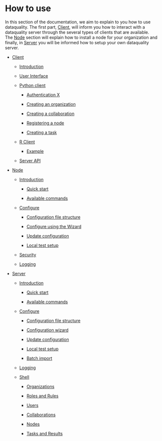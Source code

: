 <!-- This data file has been placed in the public domain. -->
<!-- Derived from the Unicode character mappings available from
<http://www.w3.org/2003/entities/xml/>.
Processed by unicode2rstsubs.py, part of Docutils:
<https://docutils.sourceforge.io>. -->
# How to use

In this section of the documentation, we aim to explain to you how to use
dataquality. The first part, [Client](client.md#use-client), will inform you how to interact with
a dataquality server through the several types of clients that are available.
The [Node](node.md#use-node) section will explain how to install a node for your
organization and finally, in [Server](server.md#use-server) you will be informed how to setup
your own dataquality server.


* [Client](client.md)


    * [Introduction](client.md#introduction)


    * [User Interface](client.md#user-interface)


    * [Python client](client.md#python-client)


        * [Authentication X](client.md#authentication-x)


        * [Creating an organization](client.md#creating-an-organization)


        * [Creating a collaboration](client.md#creating-a-collaboration)


        * [Registering a node](client.md#registering-a-node)


        * [Creating a task](client.md#creating-a-task)


    * [R Client](client.md#r-client)


        * [Example](client.md#example)


    * [Server API](client.md#server-api)


* [Node](node.md)


    * [Introduction](node.md#introduction)


        * [Quick start](node.md#quick-start)


        * [Available commands](node.md#available-commands)


    * [Configure](node.md#configure)


        * [Configuration file structure](node.md#configuration-file-structure)


        * [Configure using the Wizard](node.md#configure-using-the-wizard)


        * [Update configuration](node.md#update-configuration)


        * [Local test setup](node.md#local-test-setup)


    * [Security](node.md#security)


    * [Logging](node.md#logging)


* [Server](server.md)


    * [Introduction](server.md#introduction)


        * [Quick start](server.md#quick-start)


        * [Available commands](server.md#available-commands)


    * [Configure](server.md#configure)


        * [Configuration file structure](server.md#configuration-file-structure)


        * [Configuration wizard](server.md#configuration-wizard)


        * [Update configuration](server.md#update-configuration)


        * [Local test setup](server.md#local-test-setup)


        * [Batch import](server.md#batch-import)


    * [Logging](server.md#logging)


    * [Shell](server.md#shell)


        * [Organizations](server.md#organizations)


        * [Roles and Rules](server.md#roles-and-rules)


        * [Users](server.md#users)


        * [Collaborations](server.md#collaborations)


        * [Nodes](server.md#nodes)


        * [Tasks and Results](server.md#tasks-and-results)
